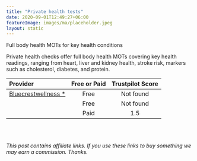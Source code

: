 ```yaml
---
title: "Private health tests"
date: 2020-09-01T12:49:27+06:00
featureImage: images/ma/placeholder.jpeg
layout: static
---
```


Full body health MOTs for key health conditions

Private health checks offer full body health MOTs covering key health readings, ranging from heart, liver and kidney health, stroke risk, markers such as cholesterol, diabetes, and protein.



| Provider      | Free or Paid  |  Trustpilot Score  |
| :-----------          | :--------------:      |  :--------------:         |
| [Bluecrestwellness *](https://www.bluecrestwellness.com/health-checks) |  Free | Not found | 
| []() | Free | Not found | 
| []() | Paid | 1.5 |  

<br/><br/>

*This post contains affiliate links. If you use these links to buy something we may
earn a commission. Thanks.*






